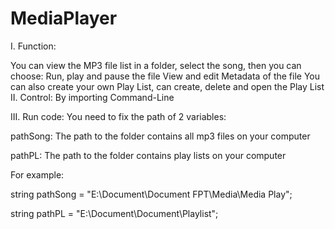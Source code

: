 # MediaPlayer
I. Function:

You can view the MP3 file list in a folder, select the song, then you can choose:
Run, play and pause the file
View and edit Metadata of the file
You can also create your own Play List, can create, delete and open the Play List
II. Control: By importing Command-Line

III. Run code: You need to fix the path of 2 variables:

pathSong: The path to the folder contains all mp3 files on your computer

pathPL: The path to the folder contains play lists on your computer

For example:

string pathSong = "E:\Document\Document FPT\Media\Media Play";

string pathPL = "E:\Document\Document\Playlist";
